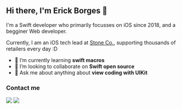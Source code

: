 ## Hi there, I'm Erick Borges 👋 

I'm a Swift developer who primarily focusses on iOS since 2018, and a begginer Web developer.

Currently, I am an iOS tech lead at [Stone Co.](https://github.com/stone-payments), supporting thousands of retailers every day :D

- 🌱 I’m currently learning **swift macros**
- 👯 I’m looking to collaborate on **Swift open source**
- 💬 Ask me about anything about **view coding with UIKit**

### Contact me

<div>
<a href = "mailto:contato@ericklborges@gmail.com"><img src="https://img.shields.io/badge/Gmail-D14836?style=for-the-badge&logo=gmail&logoColor=white" target="_blank"></a>
<a href="https://www.linkedin.com/in/ericklborges/" target="_blank"><img src="https://img.shields.io/badge/-LinkedIn-%230077B5?style=for-the-badge&logo=linkedin&logoColor=white" target="_blank"></a>   
</div>
